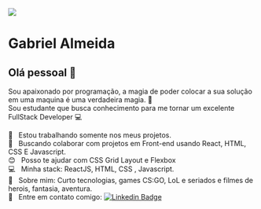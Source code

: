 <img width="auto" src="https://github.com/tgmarinho/tgmarinho/blob/master/banner.png">


# Gabriel Almeida

## Olá pessoal 👋
Sou apaixonado por programação, a magia de poder colocar a sua solução em uma maquina é uma verdadeira magia. :crystal_ball: <br />
Sou estudante que busca conhecimento para me tornar um excelente FullStack Developer :computer:

 :rocket:  &nbsp; Estou trabalhando somente nos meus projetos.
 <br/> :purple_heart: &nbsp; Buscando colaborar com projetos em Front-end usando React, HTML, CSS E Javascript.
 <br/> :blush: &nbsp; Posso te ajudar com CSS Grid Layout e Flexbox
 <br/> :computer: &nbsp; Minha stack: ReactJS, HTML, CSS , Javascript.
 <br/> 💬  &nbsp; Sobre mim: Curto tecnologias, games CS:GO, LoL e seriados e filmes de herois, fantasia, aventura.
 <br/> :email: &nbsp; Entre em contato comigo: [![Linkedin Badge](https://img.shields.io/badge/-GabrielAlmeida-blue?style=flat-square&logo=Linkedin&logoColor=white&link=https://www.linkedin.com/in/gabrielvieiraes/)](https://www.linkedin.com/in/gabrielvieiraes/)
